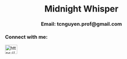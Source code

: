 <h1 align="center">Midnight Whisper</h1>
<h3 align="center">Email: tcnguyen.prof@gmail.com</h3>

<h3 align="left">Connect with me:</h3>
<p align="left">
<a href="https://linkedin.com/in/https://www.linkedin.com/in/nguy%c3%aan-tr%e1%ba%a7n-1481b0247/" target="blank"><img align="center" src="https://raw.githubusercontent.com/rahuldkjain/github-profile-readme-generator/master/src/images/icons/Social/linked-in-alt.svg" alt="https://www.linkedin.com/in/nguy%c3%aan-tr%e1%ba%a7n-1481b0247/" height="30" width="40" /></a>
</p>
